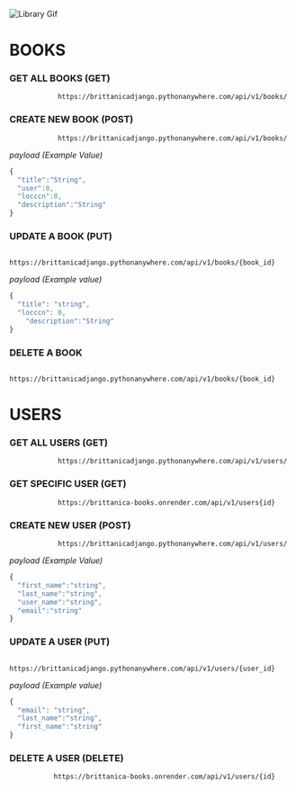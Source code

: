 ![Library Gif](http://25.media.tumblr.com/948e64b952b036c0c3d2c7469a2075a8/tumblr_n3kratI12p1t96jpzo1_500.gif)

# BOOKS

### GET ALL BOOKS (GET)

                https://brittanicadjango.pythonanywhere.com/api/v1/books/

### CREATE NEW BOOK (POST)
                https://brittanicadjango.pythonanywhere.com/api/v1/books/


*payload (Example Value)*
```js
{
  "title":"String",
  "user":0,
  "locccn":0,
  "description":"String"
}
```

### UPDATE A BOOK (PUT)
                https://brittanicadjango.pythonanywhere.com/api/v1/books/{book_id}

*payload (Example value)*
```js
{
  "title": "string",
  "locccn": 0,
    "description":"String"  
}
```
### DELETE A BOOK
                https://brittanicadjango.pythonanywhere.com/api/v1/books/{book_id}

# USERS
### GET ALL USERS (GET)
                https://brittanicadjango.pythonanywhere.com/api/v1/users/

### GET SPECIFIC USER (GET)
                https://brittanica-books.onrender.com/api/v1/users{id}

### CREATE NEW USER (POST)
                https://brittanicadjango.pythonanywhere.com/api/v1/users/


*payload (Example Value)*
```js
{
  "first_name":"string",
  "last_name":"string",
  "user_name":"string",
  "email":"string"
}
```

### UPDATE A USER (PUT)
            https://brittanicadjango.pythonanywhere.com/api/v1/users/{user_id}

*payload (Example value)*
```js
{
  "email": "string",
  "last_name":"string",
  "first_name":"string"
}
```

### DELETE A USER (DELETE) 
               https://brittanica-books.onrender.com/api/v1/users/{id}
